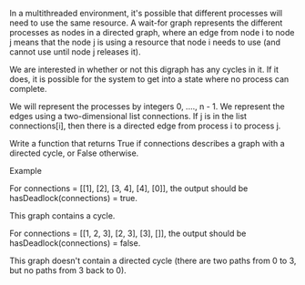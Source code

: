 In a multithreaded environment, it's possible that different processes will need to use the same resource. A wait-for graph represents the different processes as nodes in a directed graph, where an edge from node i to node j means that the node j is using a resource that node i needs to use (and cannot use until node j releases it).

We are interested in whether or not this digraph has any cycles in it. If it does, it is possible for the system to get into a state where no process can complete.

We will represent the processes by integers 0, ...., n - 1. We represent the edges using a two-dimensional list connections. If j is in the list connections[i], then there is a directed edge from process i to process j.

Write a function that returns True if connections describes a graph with a directed cycle, or False otherwise.

Example

For connections = [[1], [2], [3, 4], [4], [0]], the output should be
hasDeadlock(connections) = true.


This graph contains a cycle.

For connections = [[1, 2, 3], [2, 3], [3], []], the output should be
hasDeadlock(connections) = false.


This graph doesn't contain a directed cycle (there are two paths from 0 to 3, but no paths from 3 back to 0).

